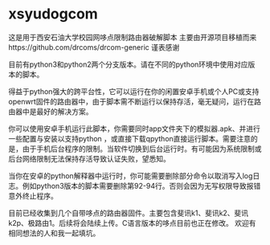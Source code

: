 # xsyudogcom
这是用于西安石油大学校园网哆点限制路由器破解脚本 
主要由开源项目移植而来https://github.com/drcoms/drcom-generic
谨表感谢

目前有python3和python2两个分支版本。请在不同的python环境中使用对应版本的脚本。

得益于python强大的跨平台性，它可以运行在你的闲置安卓手机或个人PC或支持openwrt固件的路由器中，由于脚本需不断运行以保持存活，毫无疑问，运行在路由器中是最好的解决方案。

你可以使用安卓手机运行此脚本，你需要同时app文件夹下的模拟器.apk、并进行一些配置与安装以支持python ，或直接下载qpython直接运行脚本。需要注意的是，由于手机后台程序的限制。当软件切换到后台运行时。有可能因为系统限制或后台网络限制无法保持存活导致认证失败，望悉知。

当你在安卓的python解释器中运行时，你可能需要删除部分命令以取消写入log日志。例如python3版本的脚本需要删除第92-94行。否则会因为无写权限导致报错意外终止程序。

目前已经收集到几个自带哆点的路由器固件。主要包含斐讯k1、斐讯k2、斐讯k2p、极路由1。后续将会陆续上传。C语言版本的哆点目前也正在修改。
欢迎有相同想法的人和我一起填坑。
